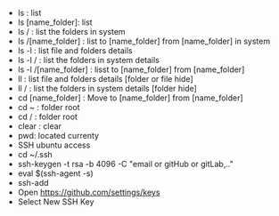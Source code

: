 - ls : list
- ls [name_folder]: list
- ls / : list the folders in system
- ls /[name_folder] : list to [name_folder] from [name_folder] in system
- ls -l : list file and folders details 
- ls -l / : list the folders in system details
- ls -l /[name_folder] : lisst to [name_folder] from [name_folder]
- ll : list file and folders details [folder or file hide]
- ll / : list the folders in system details [folder hide]
- cd [name_folder] : Move to [name_folder] from [name_folder]
- cd ~ : folder root 
- cd / : folder root
- clear : clear
- pwd: located currenty
- SSH ubuntu access
- cd ~/.ssh
- ssh-keygen -t rsa -b 4096 -C "email or gitHub or gitLab,.."
- eval $(ssh-agent -s)
- ssh-add
- Open https://github.com/settings/keys
- Select New SSH Key
